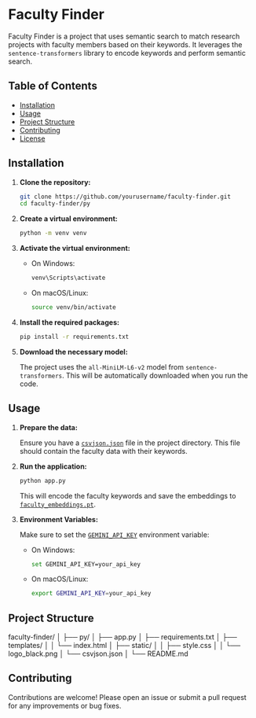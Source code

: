 # Faculty Finder

Faculty Finder is a project that uses semantic search to match research projects with faculty members based on their keywords. It leverages the `sentence-transformers` library to encode keywords and perform semantic search.

## Table of Contents

- [Installation](#installation)
- [Usage](#usage)
- [Project Structure](#project-structure)
- [Contributing](#contributing)
- [License](#license)

## Installation

1. **Clone the repository:**

    ```sh
    git clone https://github.com/yourusername/faculty-finder.git
    cd faculty-finder/py
    ```

2. **Create a virtual environment:**

    ```sh
    python -m venv venv
    ```

3. **Activate the virtual environment:**

    - On Windows:

        ```sh
        venv\Scripts\activate
        ```

    - On macOS/Linux:

        ```sh
        source venv/bin/activate
        ```

4. **Install the required packages:**

    ```sh
    pip install -r requirements.txt
    ```

5. **Download the necessary model:**

    The project uses the `all-MiniLM-L6-v2` model from `sentence-transformers`. This will be automatically downloaded when you run the code.

## Usage

1. **Prepare the data:**

    Ensure you have a [`csvjson.json`](command:_github.copilot.openRelativePath?%5B%7B%22scheme%22%3A%22file%22%2C%22authority%22%3A%22%22%2C%22path%22%3A%22%2Fd%3A%2Ffaculty%20finder%2Fpy%2Fcsvjson.json%22%2C%22query%22%3A%22%22%2C%22fragment%22%3A%22%22%7D%2C%2262d5afc6-b9d0-436f-abbf-a3b37d50e9c9%22%5D "d:\faculty finder\py\csvjson.json") file in the project directory. This file should contain the faculty data with their keywords.

2. **Run the application:**

    ```sh
    python app.py
    ```

    This will encode the faculty keywords and save the embeddings to [`faculty_embeddings.pt`](command:_github.copilot.openRelativePath?%5B%7B%22scheme%22%3A%22file%22%2C%22authority%22%3A%22%22%2C%22path%22%3A%22%2Fd%3A%2Ffaculty%20finder%2Fpy%2Ffaculty_embeddings.pt%22%2C%22query%22%3A%22%22%2C%22fragment%22%3A%22%22%7D%2C%2262d5afc6-b9d0-436f-abbf-a3b37d50e9c9%22%5D "d:\faculty finder\py\faculty_embeddings.pt").

3. **Environment Variables:**

    Make sure to set the [`GEMINI_API_KEY`](command:_github.copilot.openSymbolFromReferences?%5B%22%22%2C%5B%7B%22uri%22%3A%7B%22scheme%22%3A%22file%22%2C%22authority%22%3A%22%22%2C%22path%22%3A%22%2Fd%3A%2Ffaculty%20finder%2Fpy%2Fapp.py%22%2C%22query%22%3A%22%22%2C%22fragment%22%3A%22%22%7D%2C%22pos%22%3A%7B%22line%22%3A44%2C%22character%22%3A21%7D%7D%5D%2C%2262d5afc6-b9d0-436f-abbf-a3b37d50e9c9%22%5D "Go to definition") environment variable:

    - On Windows:

        ```sh
        set GEMINI_API_KEY=your_api_key
        ```

    - On macOS/Linux:

        ```sh
        export GEMINI_API_KEY=your_api_key
        ```

## Project Structure
faculty-finder/ │ ├── py/ │ ├── app.py │ ├── requirements.txt │ ├── templates/ │ │ └── index.html │ ├── static/ │ │ ├── style.css │ │ └── logo_black.png │ └── csvjson.json │ └── README.md


## Contributing

Contributions are welcome! Please open an issue or submit a pull request for any improvements or bug fixes.
